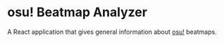 # osu! Beatmap Analyzer

A React application that gives general information about [osu!](http://osu.ppy.sh) beatmaps.
